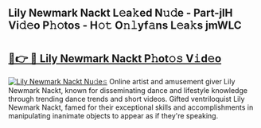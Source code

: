## Lily Newmark Nackt L𝚎a𝚔ed N𝚞𝚍e - Part-jlH Vi𝚍𝚎o P𝚑𝚘tos - H𝚘𝚝 O𝚗𝚕yf𝚊ns L𝚎a𝚔s jmWLC

# <h2><a href="http://kfe4ce.oniu.top/?m=Lily+Newmark+Nackt">🔗👉 🔴 Lily Newmark Nackt P𝚑ot𝚘𝚜 V𝚒d𝚎o</a></h2>

[![Lily Newmark Nackt Nu𝚍e𝚜](https://i.imgur.com/0qMVB7G.gif)](http://kfe4ce.oniu.top/?m=Lily+Newmark+Nackt)
Online artist and amusement giver Lily Newmark Nackt, known for disseminating dance and lifestyle knowledge through trending dance trends and short videos. Gifted ventriloquist Lily Newmark Nackt, famed for their exceptional skills and accomplishments in manipulating inanimate objects to appear as if they're speaking.  
